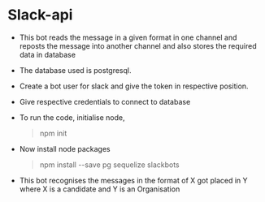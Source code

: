 # Slack-api

* This bot reads the message in a given format in one channel and reposts the message into another channel and also stores the required data in database
* The database used is postgresql.
* Create a bot user for slack and give the token in respective position.
* Give respective credentials to connect to database

* To run the code, initialise node,
  > npm init       
* Now install node packages       
  > npm install --save pg sequelize slackbots

* This bot recognises the messages in the format of X got placed in Y where X is a candidate and Y is an Organisation

